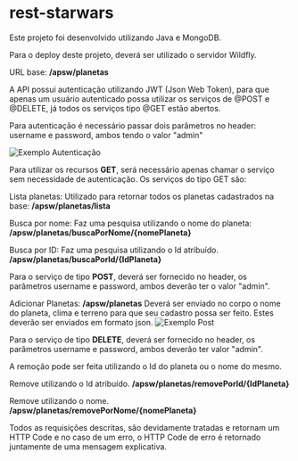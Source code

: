 # rest-starwars

Este projeto foi desenvolvido utilizando Java e MongoDB.

Para o deploy deste projeto, deverá ser utilizado o servidor Wildfly.

URL base: **/apsw/planetas**

A API possui autenticação utilizando JWT (Json Web Token), para que apenas um usuário autenticado possa utilizar os serviços de @POST e @DELETE, já todos os serviços tipo @GET estão abertos. 

Para autenticação é necessário passar dois parâmetros no header:
username e password, ambos tendo o valor "admin"

![Exemplo Autenticação](https://drive.google.com/uc?export=view&id=1bcdngwJLR6tASkMtmk487g9-B4WLpWkp)

Para utilizar os recursos **GET**, será necessário apenas chamar o serviço sem necessidade de autenticação. Os serviços do tipo GET são:

Lista planetas:
Utilizado para retornar todos os planetas cadastrados na base:
**/apsw/planetas/lista**

Busca por nome:
Faz uma pesquisa utilizando o nome do planeta:
**/apsw/planetas/buscaPorNome/{nomePlaneta}**

Busca por ID:
Faz uma pesquisa utilizando o Id atribuído.
**/apsw/planetas/buscaPorId/{IdPlaneta}**

Para o serviço de tipo **POST**, deverá ser fornecido no header, os parâmetros username e password, ambos deverão ter o valor "admin".

Adicionar Planetas:
**/apsw/planetas**
Deverá ser enviado no corpo o nome do planeta, clima e terreno para que seu cadastro possa ser feito. Estes deverão ser enviados em formato json.
![Exemplo Post](https://drive.google.com/uc?export=view&id=1X_ikCbC8015Z72xWwtw1ZCF92iJNhlJr)

Para o serviço de tipo **DELETE**,  deverá ser fornecido no header, os parâmetros username e password, ambos deverão ter valor "admin".

A remoção pode ser feita utilizando o Id do planeta ou o nome do mesmo.

Remove utilizando o Id atribuído.
**/apsw/planetas/removePorId/{IdPlaneta}**

Remove utilizando o nome.
**/apsw/planetas/removePorNome/{nomePlaneta}**

Todos as requisições descritas, são devidamente tratadas e retornam um HTTP Code e no caso de um erro, o HTTP Code de erro é retornado juntamente de uma mensagem explicativa.
